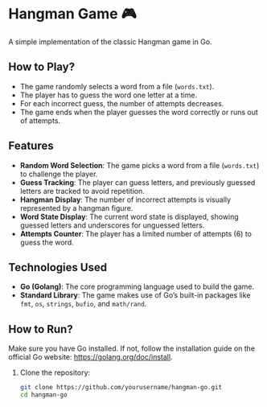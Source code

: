 # Hangman Game 🎮

A simple implementation of the classic Hangman game in Go.

## How to Play?
- The game randomly selects a word from a file (`words.txt`).
- The player has to guess the word one letter at a time.
- For each incorrect guess, the number of attempts decreases.
- The game ends when the player guesses the word correctly or runs out of attempts.

## Features
- **Random Word Selection**: The game picks a word from a file (`words.txt`) to challenge the player.
- **Guess Tracking**: The player can guess letters, and previously guessed letters are tracked to avoid repetition.
- **Hangman Display**: The number of incorrect attempts is visually represented by a hangman figure.
- **Word State Display**: The current word state is displayed, showing guessed letters and underscores for unguessed letters.
- **Attempts Counter**: The player has a limited number of attempts (6) to guess the word.

## Technologies Used
- **Go (Golang)**: The core programming language used to build the game.
- **Standard Library**: The game makes use of Go’s built-in packages like `fmt`, `os`, `strings`, `bufio`, and `math/rand`.

## How to Run?

Make sure you have Go installed. If not, follow the installation guide on the official Go website: https://golang.org/doc/install.

1. Clone the repository:
   ```sh
   git clone https://github.com/yourusername/hangman-go.git
   cd hangman-go
